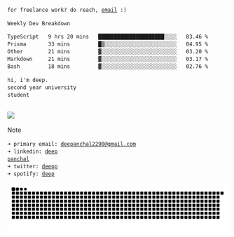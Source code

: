 <code>for freelance work? do reach, [email](mailto:deepanchal2290@gmail.com) :)</code><br>

<code>Weekly Dev Breakdown </code><br>
<!--START_SECTION:waka-->

```txt
TypeScript   9 hrs 20 mins   █████████████████████░░░░   83.46 %
Prisma       33 mins         █▒░░░░░░░░░░░░░░░░░░░░░░░   04.95 %
Other        21 mins         ▓░░░░░░░░░░░░░░░░░░░░░░░░   03.20 %
Markdown     21 mins         ▓░░░░░░░░░░░░░░░░░░░░░░░░   03.17 %
Bash         18 mins         ▓░░░░░░░░░░░░░░░░░░░░░░░░   02.76 %
```

<!--END_SECTION:waka-->

<code>hi, i'm deep.</code><br>
<code>second year university student</code><br><br>


[![](https://komarev.com/ghpvc/?username=Deeppanchal2108&base=1000&color=ADD8E8)](https://github.com/Deeppanchal2108)

> [!NOTE]
><code>➜ primary email: [deepanchal2290@gmail.com](mailto:deepanchal2290@gmail.com)</code><br>
> <code>➜ linkedin: [deep panchal](https://www.linkedin.com/in/deep-panchal-123299292/)</code><br>
> <code>➜ twitter: [deepp](https://x.com/deepp2108)</code><br>
> <code>➜ spotify: [deep](https://open.spotify.com/user/31ir44gq5iylheg6bc4btvv6iz7e)</code><br>

<picture>
  <source media="(prefers-color-scheme: dark)" srcset="https://raw.githubusercontent.com/Deeppanchal2108/Deeppanchal2108/output/github-contribution-grid-snake-dark.svg">
  <source media="(prefers-color-scheme: light)" srcset="https://raw.githubusercontent.com/Deeppanchal2108/Deeppanchal2108/output/github-contribution-grid-snake.svg">
  <img alt="GitHub contribution snake animation" src="https://raw.githubusercontent.com/Deeppanchal2108/Deeppanchal2108/output/github-contribution-grid-snake.svg">
</picture>
